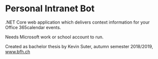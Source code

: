 # Personal Intranet Bot
.NET Core web application which delivers context information for your Office 365calendar events. 

Needs Microsoft work or school account to run.

Created as bachelor thesis by Kevin Suter, autumn semester 2018/2019, www.bfh.ch
